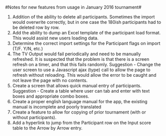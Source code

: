 #Notes for new features from usage in January 2016 tournament#

1. Addition of the ability to delete all participants.  Sometimes the import would overwrite correctly, but in one case the 180ish participants had to be deleted row by row.
1. Add the ability to dump an Excel template of the participant load format.  This would assist new users loading data.
1. Determine the correct import settings for the Participant flags on import (T/F. Y/N, etc.)
1. The TV Output would fail periodically and need to be manually refreshed.  It is suspected that the problem is that there is a screen refresh on a timer, and that this fails randomly.  Suggestion - Change the user screen to use a Javascript ajax (type) call to allow the page to refresh without reloading.  This would allow the error to be caught and not leave the page with no contents.
1. Create a screen that allows quick manual entry of participants.   Suggestion - Create a table where user can tab and enter with text boxes and appropriate combo boxes.
1. Create a proper english language manual for the app, the existing manual is incomplete and poorly translated
1. Create a feature to allow for copying of prior tournament (with or without participants).
1. Add a hyperlink to jump from the Participant row on the Input score table to the Arrow by Arrow entry. 